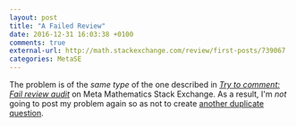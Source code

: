 ```yaml
---
layout: post
title: "A Failed Review"
date: 2016-12-31 16:03:38 +0100
comments: true
external-url: http://math.stackexchange.com/review/first-posts/739067
categories: MetaSE
---
```


The problem is of the *same type* of the one described in
[*Try to comment: Fail review audit*][mmse11307] on Meta Mathematics
Stack Exchange.  As a result, I'm *not* going to post my problem again
so as not to create [another duplicate question][mmse11608].

[mmse11307]: http://meta.math.stackexchange.com/q/11307/290189
[mmse11608]: http://meta.math.stackexchange.com/q/11608/290189
